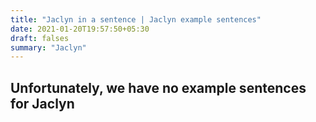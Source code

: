 ```yaml
---
title: "Jaclyn in a sentence | Jaclyn example sentences"
date: 2021-01-20T19:57:50+05:30
draft: falses
summary: "Jaclyn"
---
```

## Unfortunately, we have no example sentences for Jaclyn                 
